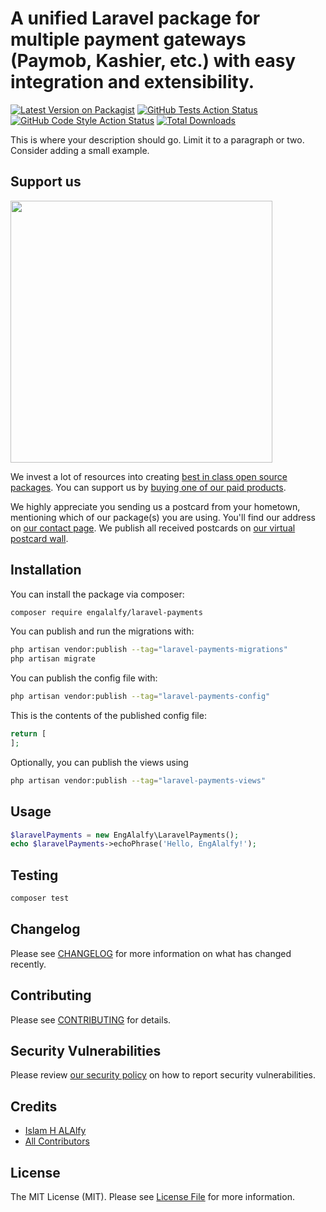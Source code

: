 # A unified Laravel package for multiple payment gateways (Paymob, Kashier, etc.) with easy integration and extensibility.

[![Latest Version on Packagist](https://img.shields.io/packagist/v/engalalfy/laravel-payments.svg?style=flat-square)](https://packagist.org/packages/engalalfy/laravel-payments)
[![GitHub Tests Action Status](https://img.shields.io/github/actions/workflow/status/engalalfy/laravel-payments/run-tests.yml?branch=main&label=tests&style=flat-square)](https://github.com/engalalfy/laravel-payments/actions?query=workflow%3Arun-tests+branch%3Amain)
[![GitHub Code Style Action Status](https://img.shields.io/github/actions/workflow/status/engalalfy/laravel-payments/fix-php-code-style-issues.yml?branch=main&label=code%20style&style=flat-square)](https://github.com/engalalfy/laravel-payments/actions?query=workflow%3A"Fix+PHP+code+style+issues"+branch%3Amain)
[![Total Downloads](https://img.shields.io/packagist/dt/engalalfy/laravel-payments.svg?style=flat-square)](https://packagist.org/packages/engalalfy/laravel-payments)

This is where your description should go. Limit it to a paragraph or two. Consider adding a small example.

## Support us

[<img src="https://github-ads.s3.eu-central-1.amazonaws.com/laravel-payments.jpg?t=1" width="419px" />](https://spatie.be/github-ad-click/laravel-payments)

We invest a lot of resources into creating [best in class open source packages](https://spatie.be/open-source). You can support us by [buying one of our paid products](https://spatie.be/open-source/support-us).

We highly appreciate you sending us a postcard from your hometown, mentioning which of our package(s) you are using. You'll find our address on [our contact page](https://spatie.be/about-us). We publish all received postcards on [our virtual postcard wall](https://spatie.be/open-source/postcards).

## Installation

You can install the package via composer:

```bash
composer require engalalfy/laravel-payments
```

You can publish and run the migrations with:

```bash
php artisan vendor:publish --tag="laravel-payments-migrations"
php artisan migrate
```

You can publish the config file with:

```bash
php artisan vendor:publish --tag="laravel-payments-config"
```

This is the contents of the published config file:

```php
return [
];
```

Optionally, you can publish the views using

```bash
php artisan vendor:publish --tag="laravel-payments-views"
```

## Usage

```php
$laravelPayments = new EngAlalfy\LaravelPayments();
echo $laravelPayments->echoPhrase('Hello, EngAlalfy!');
```

## Testing

```bash
composer test
```

## Changelog

Please see [CHANGELOG](CHANGELOG.md) for more information on what has changed recently.

## Contributing

Please see [CONTRIBUTING](CONTRIBUTING.md) for details.

## Security Vulnerabilities

Please review [our security policy](../../security/policy) on how to report security vulnerabilities.

## Credits

- [Islam H ALAlfy](https://github.com/EngAlalfy)
- [All Contributors](../../contributors)

## License

The MIT License (MIT). Please see [License File](LICENSE.md) for more information.
